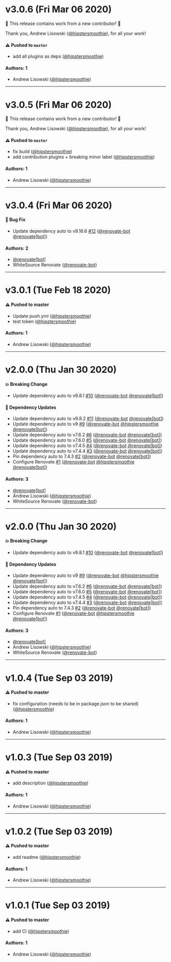 # v3.0.6 (Fri Mar 06 2020)

:tada: This release contains work from a new contributor! :tada:

Thank you, Andrew Lisowski ([@hipstersmoothie](https://github.com/hipstersmoothie)), for all your work!

#### ⚠️  Pushed to `master`

- add all plugins as deps ([@hipstersmoothie](https://github.com/hipstersmoothie))

#### Authors: 1

- Andrew Lisowski ([@hipstersmoothie](https://github.com/hipstersmoothie))

---

# v3.0.5 (Fri Mar 06 2020)

:tada: This release contains work from a new contributor! :tada:

Thank you, Andrew Lisowski ([@hipstersmoothie](https://github.com/hipstersmoothie)), for all your work!

#### ⚠️  Pushed to `master`

- fix build ([@hipstersmoothie](https://github.com/hipstersmoothie))
- add contribution plugins + breaking minor label ([@hipstersmoothie](https://github.com/hipstersmoothie))

#### Authors: 1

- Andrew Lisowski ([@hipstersmoothie](https://github.com/hipstersmoothie))

---

# v3.0.4 (Fri Mar 06 2020)

#### 🐛 Bug Fix

- Update dependency auto to v9.16.6 [#12](https://github.com/hipstersmoothie/auto-config-hipstersmoothie/pull/12) ([@renovate-bot](https://github.com/renovate-bot) [@renovate[bot]](https://github.com/renovate[bot]))

#### Authors: 2

- [@renovate[bot]](https://github.com/renovate[bot])
- WhiteSource Renovate ([@renovate-bot](https://github.com/renovate-bot))

---

# v3.0.1 (Tue Feb 18 2020)

#### ⚠️  Pushed to master

- Update push.yml  ([@hipstersmoothie](https://github.com/hipstersmoothie))
- test token  ([@hipstersmoothie](https://github.com/hipstersmoothie))

#### Authors: 1

- Andrew Lisowski ([@hipstersmoothie](https://github.com/hipstersmoothie))

---

# v2.0.0 (Thu Jan 30 2020)

#### 💥  Breaking Change

- Update dependency auto to v9.8.1 [#10](https://github.com/hipstersmoothie/auto-config-hipstersmoothie/pull/10) ([@renovate-bot](https://github.com/renovate-bot) [@renovate[bot]](https://github.com/renovate[bot]))

#### 🔩 Dependency Updates

- Update dependency auto to v9.8.2 [#11](https://github.com/hipstersmoothie/auto-config-hipstersmoothie/pull/11) ([@renovate-bot](https://github.com/renovate-bot) [@renovate[bot]](https://github.com/renovate[bot]))
- Update dependency auto to v9 [#9](https://github.com/hipstersmoothie/auto-config-hipstersmoothie/pull/9) ([@renovate-bot](https://github.com/renovate-bot) [@hipstersmoothie](https://github.com/hipstersmoothie) [@renovate[bot]](https://github.com/renovate[bot]))
- Update dependency auto to v7.6.2 [#6](https://github.com/hipstersmoothie/auto-config-hipstersmoothie/pull/6) ([@renovate-bot](https://github.com/renovate-bot) [@renovate[bot]](https://github.com/renovate[bot]))
- Update dependency auto to v7.6.0 [#5](https://github.com/hipstersmoothie/auto-config-hipstersmoothie/pull/5) ([@renovate-bot](https://github.com/renovate-bot) [@renovate[bot]](https://github.com/renovate[bot]))
- Update dependency auto to v7.4.5 [#4](https://github.com/hipstersmoothie/auto-config-hipstersmoothie/pull/4) ([@renovate-bot](https://github.com/renovate-bot) [@renovate[bot]](https://github.com/renovate[bot]))
- Update dependency auto to v7.4.4 [#3](https://github.com/hipstersmoothie/auto-config-hipstersmoothie/pull/3) ([@renovate-bot](https://github.com/renovate-bot) [@renovate[bot]](https://github.com/renovate[bot]))
- Pin dependency auto to 7.4.3 [#2](https://github.com/hipstersmoothie/auto-config-hipstersmoothie/pull/2) ([@renovate-bot](https://github.com/renovate-bot) [@renovate[bot]](https://github.com/renovate[bot]))
- Configure Renovate [#1](https://github.com/hipstersmoothie/auto-config-hipstersmoothie/pull/1) ([@renovate-bot](https://github.com/renovate-bot) [@hipstersmoothie](https://github.com/hipstersmoothie) [@renovate[bot]](https://github.com/renovate[bot]))

#### Authors: 3

- [@renovate[bot]](https://github.com/renovate[bot])
- Andrew Lisowski ([@hipstersmoothie](https://github.com/hipstersmoothie))
- WhiteSource Renovate ([@renovate-bot](https://github.com/renovate-bot))

---

# v2.0.0 (Thu Jan 30 2020)

#### 💥  Breaking Change

- Update dependency auto to v9.8.1 [#10](https://github.com/hipstersmoothie/auto-config-hipstersmoothie/pull/10) ([@renovate-bot](https://github.com/renovate-bot) [@renovate[bot]](https://github.com/renovate[bot]))

#### 🔩 Dependency Updates

- Update dependency auto to v9 [#9](https://github.com/hipstersmoothie/auto-config-hipstersmoothie/pull/9) ([@renovate-bot](https://github.com/renovate-bot) [@hipstersmoothie](https://github.com/hipstersmoothie) [@renovate[bot]](https://github.com/renovate[bot]))
- Update dependency auto to v7.6.2 [#6](https://github.com/hipstersmoothie/auto-config-hipstersmoothie/pull/6) ([@renovate-bot](https://github.com/renovate-bot) [@renovate[bot]](https://github.com/renovate[bot]))
- Update dependency auto to v7.6.0 [#5](https://github.com/hipstersmoothie/auto-config-hipstersmoothie/pull/5) ([@renovate-bot](https://github.com/renovate-bot) [@renovate[bot]](https://github.com/renovate[bot]))
- Update dependency auto to v7.4.5 [#4](https://github.com/hipstersmoothie/auto-config-hipstersmoothie/pull/4) ([@renovate-bot](https://github.com/renovate-bot) [@renovate[bot]](https://github.com/renovate[bot]))
- Update dependency auto to v7.4.4 [#3](https://github.com/hipstersmoothie/auto-config-hipstersmoothie/pull/3) ([@renovate-bot](https://github.com/renovate-bot) [@renovate[bot]](https://github.com/renovate[bot]))
- Pin dependency auto to 7.4.3 [#2](https://github.com/hipstersmoothie/auto-config-hipstersmoothie/pull/2) ([@renovate-bot](https://github.com/renovate-bot) [@renovate[bot]](https://github.com/renovate[bot]))
- Configure Renovate [#1](https://github.com/hipstersmoothie/auto-config-hipstersmoothie/pull/1) ([@renovate-bot](https://github.com/renovate-bot) [@hipstersmoothie](https://github.com/hipstersmoothie) [@renovate[bot]](https://github.com/renovate[bot]))

#### Authors: 3

- [@renovate[bot]](https://github.com/renovate[bot])
- Andrew Lisowski ([@hipstersmoothie](https://github.com/hipstersmoothie))
- WhiteSource Renovate ([@renovate-bot](https://github.com/renovate-bot))

---

# v1.0.4 (Tue Sep 03 2019)

#### ⚠️  Pushed to master

- fix configuration (needs to be in package.json to be shared)  ([@hipstersmoothie](https://github.com/hipstersmoothie))

#### Authors: 1

- Andrew Lisowski ([@hipstersmoothie](https://github.com/hipstersmoothie))

---

# v1.0.3 (Tue Sep 03 2019)

#### ⚠️  Pushed to master

- add description  ([@hipstersmoothie](https://github.com/hipstersmoothie))

#### Authors: 1

- Andrew Lisowski ([@hipstersmoothie](https://github.com/hipstersmoothie))

---

# v1.0.2 (Tue Sep 03 2019)

#### ⚠️  Pushed to master

- add readme  ([@hipstersmoothie](https://github.com/hipstersmoothie))

#### Authors: 1

- Andrew Lisowski ([@hipstersmoothie](https://github.com/hipstersmoothie))

---

# v1.0.1 (Tue Sep 03 2019)

#### ⚠️  Pushed to master

- add CI  ([@hipstersmoothie](https://github.com/hipstersmoothie))

#### Authors: 1

- Andrew Lisowski ([@hipstersmoothie](https://github.com/hipstersmoothie))